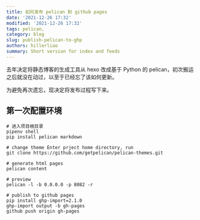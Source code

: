 ```yaml
---
title: 如何发布 pelican 到 github pages
date: '2021-12-26 17:32'
modified: '2021-12-26 17:32'
tags: pelican,
category: blog
slug: publish-pelican-to-ghp
authors: hillerliao
summary: Short version for index and feeds
---
```


去年决定将静态博客的生成工具从 hexo 改成基于 Python 的 pelican，初次搬运之后就没在动过，以至于已经忘了该如何更新。

为避免再次遗忘，现决定将发布过程写下来。  

## 第一次配置环境

```
# 进入项目根目录  
pipenv shell  
pip install pelican markdown

# change theme Enter prject home directory, run 
git clone https://github.com/getpelican/pelican-themes.git

```


```
# generate html pages
pelican content

# preview 
pelican -l -b 0.0.0.0 -p 8082 -r

# publish to github pages
pip install ghp-import=2.1.0
ghp-import output -b gh-pages
github push origin gh-pages
```